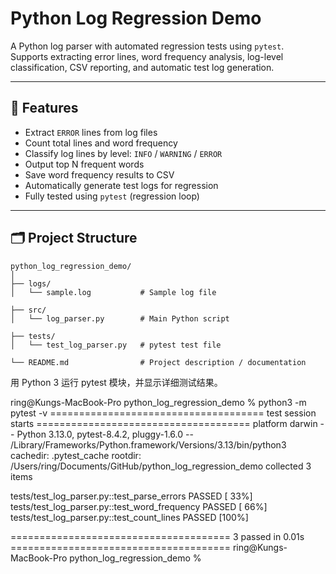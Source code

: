 # Python Log Regression Demo

A Python log parser with automated regression tests using `pytest`.  
Supports extracting error lines, word frequency analysis, log-level classification, CSV reporting, and automatic test log generation.

---

## 🚀 Features

- Extract `ERROR` lines from log files  
- Count total lines and word frequency  
- Classify log lines by level: `INFO` / `WARNING` / `ERROR`  
- Output top N frequent words  
- Save word frequency results to CSV  
- Automatically generate test logs for regression  
- Fully tested using `pytest` (regression loop)

---

## 🗂️ Project Structure

```
python_log_regression_demo/  
│  
├── logs/  
│   └── sample.log           # Sample log file  

├── src/  
│   └── log_parser.py        # Main Python script  

├── tests/  
│   └── test_log_parser.py   # pytest test file  

└── README.md                # Project description / documentation  
```





用 Python 3 运行 pytest 模块，并显示详细测试结果。

ring@Kungs-MacBook-Pro python_log_regression_demo % python3 -m pytest -v
===================================== test session starts =====================================
platform darwin -- Python 3.13.0, pytest-8.4.2, pluggy-1.6.0 -- /Library/Frameworks/Python.framework/Versions/3.13/bin/python3
cachedir: .pytest_cache
rootdir: /Users/ring/Documents/GitHub/python_log_regression_demo
collected 3 items                                                                             

tests/test_log_parser.py::test_parse_errors PASSED                                      [ 33%]
tests/test_log_parser.py::test_word_frequency PASSED                                    [ 66%]
tests/test_log_parser.py::test_count_lines PASSED                                       [100%]

====================================== 3 passed in 0.01s ======================================
ring@Kungs-MacBook-Pro python_log_regression_demo % 
